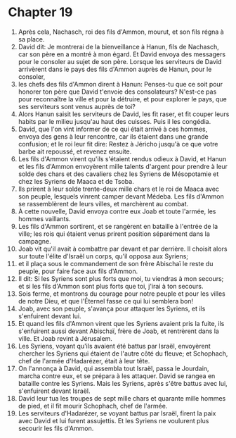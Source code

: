 # Chapter 19

1. Après cela, Nachasch, roi des fils d'Ammon, mourut, et son fils régna à sa place.
2. David dit: Je montrerai de la bienveillance à Hanun, fils de Nachasch, car son père en a montré à mon égard. Et David envoya des messagers pour le consoler au sujet de son père. Lorsque les serviteurs de David arrivèrent dans le pays des fils d'Ammon auprès de Hanun, pour le consoler,
3. les chefs des fils d'Ammon dirent à Hanun: Penses-tu que ce soit pour honorer ton père que David t'envoie des consolateurs? N'est-ce pas pour reconnaître la ville et pour la détruire, et pour explorer le pays, que ses serviteurs sont venus auprès de toi?
4. Alors Hanun saisit les serviteurs de David, les fit raser, et fit couper leurs habits par le milieu jusqu'au haut des cuisses. Puis il les congédia.
5. David, que l'on vint informer de ce qui était arrivé à ces hommes, envoya des gens à leur rencontre, car ils étaient dans une grande confusion; et le roi leur fit dire: Restez à Jéricho jusqu'à ce que votre barbe ait repoussé, et revenez ensuite.
6. Les fils d'Ammon virent qu'ils s'étaient rendus odieux à David, et Hanun et les fils d'Ammon envoyèrent mille talents d'argent pour prendre à leur solde des chars et des cavaliers chez les Syriens de Mésopotamie et chez les Syriens de Maaca et de Tsoba.
7. Ils prirent à leur solde trente-deux mille chars et le roi de Maaca avec son peuple, lesquels vinrent camper devant Médeba. Les fils d'Ammon se rassemblèrent de leurs villes, et marchèrent au combat.
8. À cette nouvelle, David envoya contre eux Joab et toute l'armée, les hommes vaillants.
9. Les fils d'Ammon sortirent, et se rangèrent en bataille à l'entrée de la ville; les rois qui étaient venus prirent position séparément dans la campagne.
10. Joab vit qu'il avait à combattre par devant et par derrière. Il choisit alors sur toute l'élite d'Israël un corps, qu'il opposa aux Syriens;
11. et il plaça sous le commandement de son frère Abischaï le reste du peuple, pour faire face aux fils d'Ammon.
12. Il dit: Si les Syriens sont plus forts que moi, tu viendras à mon secours; et si les fils d'Ammon sont plus forts que toi, j'irai à ton secours.
13. Sois ferme, et montrons du courage pour notre peuple et pour les villes de notre Dieu, et que l'Éternel fasse ce qui lui semblera bon!
14. Joab, avec son peuple, s'avança pour attaquer les Syriens, et ils s'enfuirent devant lui.
15. Et quand les fils d'Ammon virent que les Syriens avaient pris la fuite, ils s'enfuirent aussi devant Abischaï, frère de Joab, et rentrèrent dans la ville. Et Joab revint à Jérusalem.
16. Les Syriens, voyant qu'ils avaient été battus par Israël, envoyèrent chercher les Syriens qui étaient de l'autre côté du fleuve; et Schophach, chef de l'armée d'Hadarézer, était à leur tête.
17. On l'annonça à David, qui assembla tout Israël, passa le Jourdain, marcha contre eux, et se prépara à les attaquer. David se rangea en bataille contre les Syriens. Mais les Syriens, après s'être battus avec lui, s'enfuirent devant Israël.
18. David leur tua les troupes de sept mille chars et quarante mille hommes de pied, et il fit mourir Schophach, chef de l'armée.
19. Les serviteurs d'Hadarézer, se voyant battus par Israël, firent la paix avec David et lui furent assujettis. Et les Syriens ne voulurent plus secourir les fils d'Ammon.

